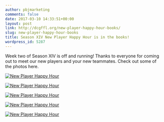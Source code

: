 ```yaml
---
author: pbjmarketing
comments: false
date: 2017-03-10 14:33:51+00:00
layout: post
link: http://dcgffl.org/new-player-happy-hour-books/
slug: new-player-happy-hour-books
title: Season XIV New Player Happy Hour is in the books!
wordpress_id: 5287
---
```


Week two of Season XIV is off and running! Thanks to everyone for coming out to meet our new players and your new teammates. Check out some of the photos here.

[![New Player Happy Hour ](http://dcgffl.org/wp-content/uploads/2017/03/IMG_6761.jpg)](http://dcgffl.org/wp-content/uploads/2017/03/IMG_6761.jpg)

[![New Player Happy Hour ](http://dcgffl.org/wp-content/uploads/2017/03/IMG_6762.jpg)](http://dcgffl.org/wp-content/uploads/2017/03/IMG_6762.jpg)

[![New Player Happy Hour ](http://dcgffl.org/wp-content/uploads/2017/03/IMG_6764.jpg)](http://dcgffl.org/wp-content/uploads/2017/03/IMG_6764.jpg)

[![New Player Happy Hour ](http://dcgffl.org/wp-content/uploads/2017/03/IMG_6765.jpg)](http://dcgffl.org/wp-content/uploads/2017/03/IMG_6765.jpg)

[![New Player Happy Hour ](http://dcgffl.org/wp-content/uploads/2017/03/IMG_6760.jpg)](http://dcgffl.org/wp-content/uploads/2017/03/IMG_6760.jpg)
